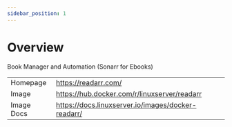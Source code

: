 ```yaml
---
sidebar_position: 1
---
```


# Overview

Book Manager and Automation (Sonarr for Ebooks)

|            |                                                    |
| ---------- | -------------------------------------------------- |
| Homepage   | https://readarr.com/                               |
| Image      | https://hub.docker.com/r/linuxserver/readarr       |
| Image Docs | https://docs.linuxserver.io/images/docker-readarr/ |
